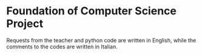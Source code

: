 # Foundation of Computer Science Project
Requests from the teacher and python code are written in English, while the comments to the codes are written in Italian.
